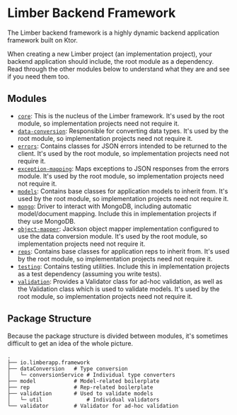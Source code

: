 # Limber Backend Framework

The Limber backend framework is a highly dynamic backend application framework built on Ktor.

When creating a new Limber project (an implementation project), your backend application should
include, the root module as a dependency. Read through the other modules below to understand what
they are and see if you need them too.

## Modules

* [`core`](/core):
    This is the nucleus of the Limber framework.
    It's used by the root module, so implementation projects need not require it.
* [`data-conversion`](/data-conversion):
    Responsible for converting data types.
    It's used by the root module, so implementation projects need not require it.
* [`errors`](/errors):
    Contains classes for JSON errors intended to be returned to the client.
    It's used by the root module, so implementation projects need not require it.
* [`exception-mapping`](/exception-mapping):
    Maps exceptions to JSON responses from the errors module.
    It's used by the root module, so implementation projects need not require it.
* [`models`](/models):
    Contains base classes for application models to inherit from.
    It's used by the root module, so implementation projects need not require it.
* [`mongo`](/mongo):
    Driver to interact with MongoDB, including automatic model/document mapping.
    Include this in implementation projects if they use MongoDB.
* [`object-mapper`](/object-mapper):
    Jackson object mapper implementation configured to use the data conversion module.
    It's used by the root module, so implementation projects need not require it.
* [`reps`](/reps):
    Contains base classes for application reps to inherit from.
    It's used by the root module, so implementation projects need not require it.
* [`testing`](/reps):
    Contains testing utilities.
    Include this in implementation projects as a test dependency (assuming you write tests).
* [`validation`](/validation):
    Provides a Validator class for ad-hoc validation, as well as the Validation class which is used
    to validate models.
    It's used by the root module, so implementation projects need not require it.

## Package Structure

Because the package structure is divided between modules, it's sometimes difficult to get an idea of
the whole picture.

```
.
├── io.limberapp.framework
├── dataConversion   # Type conversion
│   └─ conversionService # Individual type converters
├── model            # Model-related boilerplate
├── rep              # Rep-related boilerplate
├── validation       # Used to validate models
│   └─ util              # Individual validators
└── validator        # Validator for ad-hoc validation
```
